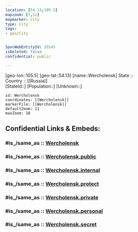 ```yaml
---
location: [54.13,105.5] 
mapzoom: [7,12] 
mapmarker: city 
type: City
tags:
- geo/City


SpocWebEntityId: 35543
isDeleted: false
confidential: public

---
```

[geo-lon::105.5] 
[geo-lat::54.13] 
[name::Wercholensk] 
State ::  
Country :: [[Russia]]  
[StateId::] 
[Population::] 
[Unknown::] 


```leaflet
id: Wercholensk
coordinates: [[Wercholensk]] 
markerFile: [[Wercholensk]] 
defaultZoom: 11 
maxZoom: 18
```


## Confidential Links & Embeds: 

### #is_/same_as :: [Wercholensk](/_Standards/Earth/Continent/Asia/Asia~North/Asia~Siberia/Irkutsk_Oblast/City/Wercholensk.md) 

### #is_/same_as :: [Wercholensk.public](/_public/Earth/Continent/Asia/Asia~North/Asia~Siberia/Irkutsk_Oblast/City/Wercholensk.public.md) 

### #is_/same_as :: [Wercholensk.internal](/_internal/Earth/Continent/Asia/Asia~North/Asia~Siberia/Irkutsk_Oblast/City/Wercholensk.internal.md) 

### #is_/same_as :: [Wercholensk.protect](/_protect/Earth/Continent/Asia/Asia~North/Asia~Siberia/Irkutsk_Oblast/City/Wercholensk.protect.md) 

### #is_/same_as :: [Wercholensk.private](/_private/Earth/Continent/Asia/Asia~North/Asia~Siberia/Irkutsk_Oblast/City/Wercholensk.private.md) 

### #is_/same_as :: [Wercholensk.personal](/_personal/Earth/Continent/Asia/Asia~North/Asia~Siberia/Irkutsk_Oblast/City/Wercholensk.personal.md) 

### #is_/same_as :: [Wercholensk.secret](/_secret/Earth/Continent/Asia/Asia~North/Asia~Siberia/Irkutsk_Oblast/City/Wercholensk.secret.md)

